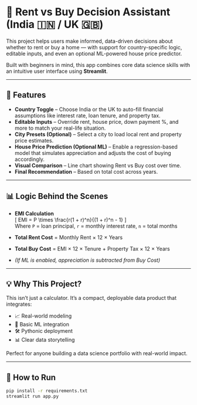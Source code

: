 # 🏡 Rent vs Buy Decision Assistant (India 🇮🇳 / UK 🇬🇧)

This project helps users make informed, data-driven decisions about whether to rent or buy a home — with support for country-specific logic, editable inputs, and even an optional ML-powered house price predictor.

Built with beginners in mind, this app combines core data science skills with an intuitive user interface using **Streamlit**.

---

## 🎯 Features

- **Country Toggle** – Choose India or the UK to auto-fill financial assumptions like interest rate, loan tenure, and property tax.
- **Editable Inputs** – Override rent, house price, down payment %, and more to match your real-life situation.
- **City Presets (Optional)** – Select a city to load local rent and property price estimates.
- **House Price Prediction (Optional ML)** – Enable a regression-based model that simulates appreciation and adjusts the cost of buying accordingly.
- **Visual Comparison** – Line chart showing Rent vs Buy cost over time.
- **Final Recommendation** – Based on total cost across years.

---

## 📊 Logic Behind the Scenes

- **EMI Calculation**  
  \[
  EMI = P \times \frac{r(1 + r)^n}{(1 + r)^n - 1}
  \]  
  Where `P` = loan principal, `r` = monthly interest rate, `n` = total months

- **Total Rent Cost** = Monthly Rent × 12 × Years  
- **Total Buy Cost** = EMI × 12 × Tenure + Property Tax × 12 × Years  
- *(If ML is enabled, appreciation is subtracted from Buy Cost)*

---

## 💡 Why This Project?

This isn’t just a calculator. It’s a compact, deployable data product that integrates:
- 📈 Real-world modeling
- 🧠 Basic ML integration
- 🛠️ Pythonic deployment
- 📊 Clear data storytelling

Perfect for anyone building a data science portfolio with real-world impact.

---

## 🚀 How to Run

```bash
pip install -r requirements.txt
streamlit run app.py
